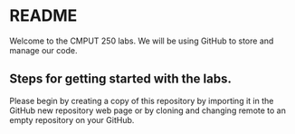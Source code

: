 # README

Welcome to the CMPUT 250 labs. We will be using GitHub to store and manage our code.

## Steps for getting started with the labs.
Please begin by creating a copy of this repository by importing it in the GitHub new repository web page or by cloning and changing remote to an empty repository on your GitHub.
